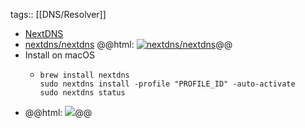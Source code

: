 tags:: [[DNS/Resolver]]

- [NextDNS](https://nextdns.io/)
- [nextdns/nextdns](https://github.com/nextdns/nextdns)
  @@html: <a href="https://github.com/nextdns/nextdns/"><img src="https://github-readme-stats-astronomer.vercel.app/api/pin/?username=nextdns&repo=nextdns&theme=tokyonight" alt="nextdns/nextdns"/></a>@@
- Install on macOS
	- ```shell
	  brew install nextdns
	  sudo nextdns install -profile "PROFILE_ID" -auto-activate
	  sudo nextdns status
	  ```
- @@html: <img src="https://nextdns.io/_next/static/media/companies.d3c9e061faa18cbdbd9d49975cef083c.png" class="vertical-image" />@@
